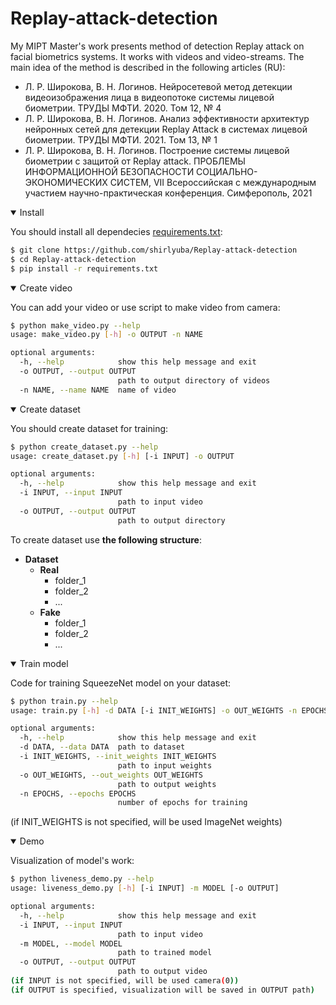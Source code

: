 # Replay-attack-detection
My MIPT Master's work presents method of detection Replay attack on facial biometrics systems. It works with videos and video-streams.
The main idea of the method is described in the following articles (RU):
- Л. Р. Широкова, В. Н. Логинов. Нейросетевой метод детекции видеоизображения лица в видеопотоке системы лицевой биометрии. ТРУДЫ МФТИ. 2020. Том 12, № 4
- Л. Р. Широкова, В. Н. Логинов. Анализ эффективности архитектур нейронных сетей для детекции Replay Attack в системах лицевой биометрии. ТРУДЫ МФТИ. 2021. Том 13, № 1
- Л. Р. Широкова, В. Н. Логинов. Построение системы лицевой биометрии с защитой от Replay attack. ПРОБЛЕМЫ ИНФОРМАЦИОННОЙ БЕЗОПАСНОСТИ СОЦИАЛЬНО-ЭКОНОМИЧЕСКИХ СИСТЕМ, VII Всероссийская с международным участием научно-практическая конференция. Симферополь, 2021




<details open>
<summary>Install</summary>

You should install all dependecies [requirements.txt](https://github.com/shirlyuba/Replay-attack-detection/blob/main/requirements.txt):
```bash
$ git clone https://github.com/shirlyuba/Replay-attack-detection
$ cd Replay-attack-detection
$ pip install -r requirements.txt
```
</details>


<details open>
<summary>Create video</summary>

You can add your video or use script to make video from camera:
```bash
$ python make_video.py --help
usage: make_video.py [-h] -o OUTPUT -n NAME

optional arguments:
  -h, --help            show this help message and exit
  -o OUTPUT, --output OUTPUT
                        path to output directory of videos
  -n NAME, --name NAME  name of video
```
</details>


<details open>
<summary>Create dataset</summary>

You should create dataset for training:
```bash
$ python create_dataset.py --help
usage: create_dataset.py [-h] [-i INPUT] -o OUTPUT

optional arguments:
  -h, --help            show this help message and exit
  -i INPUT, --input INPUT
                        path to input video
  -o OUTPUT, --output OUTPUT
                        path to output directory
```
  
To create dataset use **the following structure**:
  - **Dataset**
    - **Real**
      - folder_1
      - folder_2
      - ...
    - **Fake**
      - folder_1
      - folder_2
      - ... 
</details>


<details open>
<summary>Train model</summary>

Code for training SqueezeNet model on your dataset:
```bash
$ python train.py --help
usage: train.py [-h] -d DATA [-i INIT_WEIGHTS] -o OUT_WEIGHTS -n EPOCHS

optional arguments:
  -h, --help            show this help message and exit
  -d DATA, --data DATA  path to dataset
  -i INIT_WEIGHTS, --init_weights INIT_WEIGHTS
                        path to input weights
  -o OUT_WEIGHTS, --out_weights OUT_WEIGHTS
                        path to output weights
  -n EPOCHS, --epochs EPOCHS
                        number of epochs for training
```
(if INIT_WEIGHTS is not specified, will be used ImageNet weights)
</details>


<details open>
<summary>Demo</summary>

Visualization of model's work:
```bash
$ python liveness_demo.py --help
usage: liveness_demo.py [-h] [-i INPUT] -m MODEL [-o OUTPUT]

optional arguments:
  -h, --help            show this help message and exit
  -i INPUT, --input INPUT
                        path to input video
  -m MODEL, --model MODEL
                        path to trained model
  -o OUTPUT, --output OUTPUT
                        path to output video
(if INPUT is not specified, will be used camera(0))
(if OUTPUT is specified, visualization will be saved in OUTPUT path)
```
</details>
